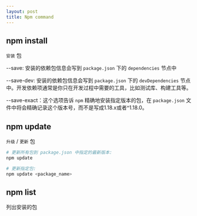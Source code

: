 ```yaml
---
layout: post
title: Npm command
---
```


## npm install

`安装` 包

--save: 安装的依赖包信息会写到 `package.json` 下的 `dependencies` 节点中

--save-dev: 安装的依赖包信息会写到 `package.json` 下的 `devDependencies` 节点中。开发依赖项通常是你只在开发过程中需要的工具，比如测试库、构建工具等。

--save-exact：这个选项告诉 `npm` 精确地安装指定版本的包，在 `package.json` 文件中将会精确记录这个版本号，而不是写成1.18.x或者^1.18.0。

## npm update

`升级` / `更新` 包

```powershell
# 更新所有包到 package.json 中指定的最新版本:
npm update

# 更新指定包:
npm update <package_name>

```

## npm list

列出安装的包
